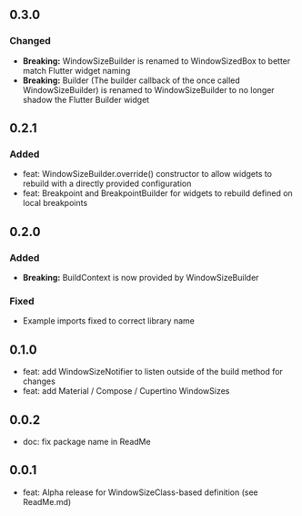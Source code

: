 ## 0.3.0

### Changed

* **Breaking:** WindowSizeBuilder is renamed to WindowSizedBox to better match Flutter widget naming
* **Breaking:** Builder (The builder callback of the once called WindowSizeBuilder) is renamed to WindowSizeBuilder to no longer shadow the Flutter Builder widget

## 0.2.1

### Added

* feat: WindowSizeBuilder.override() constructor to allow widgets to rebuild with a directly
  provided configuration
* feat: Breakpoint and BreakpointBuilder for widgets to rebuild defined on local breakpoints

## 0.2.0

### Added

* **Breaking:** BuildContext is now provided by WindowSizeBuilder

### Fixed

* Example imports fixed to correct library name

## 0.1.0

* feat: add WindowSizeNotifier to listen outside of the build method for changes
* feat: add Material / Compose / Cupertino WindowSizes

## 0.0.2

* doc: fix package name in ReadMe

## 0.0.1

* feat: Alpha release for WindowSizeClass-based definition (see ReadMe.md)